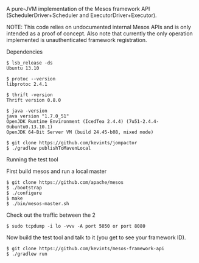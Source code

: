 A pure-JVM implementation of the Mesos framework API
(SchedulerDriver+Scheduler and ExecutorDriver+Executor).

NOTE: This code relies on undocumented internal Mesos APIs and is
only intended as a proof of concept. Also note that currently the
only operation implemented is unauthenticated framework registration.

Dependencies

```
$ lsb_release -ds
Ubuntu 13.10

$ protoc --version
libprotoc 2.4.1

$ thrift -version
Thrift version 0.8.0

$ java -version
java version "1.7.0_51"
OpenJDK Runtime Environment (IcedTea 2.4.4) (7u51-2.4.4-0ubuntu0.13.10.1)
OpenJDK 64-Bit Server VM (build 24.45-b08, mixed mode)

$ git clone https://github.com/kevints/jompactor
$ ./gradlew publishToMavenLocal
```

Running the test tool

First build mesos and run a local master

```
$ git clone https://github.com/apache/mesos
$ ./bootstrap
$ ./configure
$ make
$ ./bin/mesos-master.sh
```

Check out the traffic between the 2
```
$ sudo tcpdump -i lo -vvv -A port 5050 or port 8080
```

Now build the test tool and talk to it (you get to see your framework ID).
```
$ git clone https://github.com/kevints/mesos-framework-api
$ ./gradlew run
```
